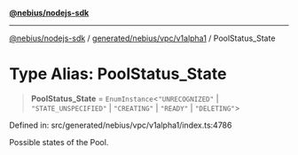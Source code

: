 [**@nebius/nodejs-sdk**](../../../../../README.md)

***

[@nebius/nodejs-sdk](../../../../../README.md) / [generated/nebius/vpc/v1alpha1](../README.md) / PoolStatus\_State

# Type Alias: PoolStatus\_State

> **PoolStatus\_State** = `EnumInstance`\<`"UNRECOGNIZED"` \| `"STATE_UNSPECIFIED"` \| `"CREATING"` \| `"READY"` \| `"DELETING"`\>

Defined in: src/generated/nebius/vpc/v1alpha1/index.ts:4786

Possible states of the Pool.

